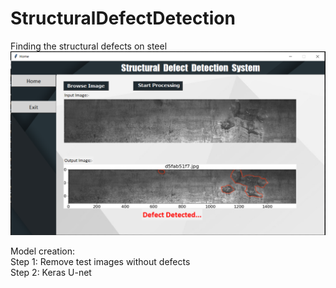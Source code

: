 # StructuralDefectDetection
Finding the structural defects on steel
![Application Screenshot](https://github.com/SwamiPatil/StructuralDefectDetection/blob/main/Images/DefectApplication.png)

Model creation: </br>
Step 1: Remove test images without defects </br>
Step 2: Keras U-net
